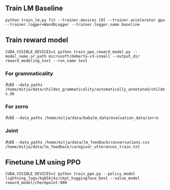 


## Train LM Baseline

```
python train_lm.py fit --trainer.devices [0] --trainer.accelerator gpu --trainer.logger=WandbLogger --trainer.logger.name baseline
```

## Train reward model
```
CUDA_VISIBLE_DEVICES=1 python train_ppo_reward_model.py --model_name_or_path microsoft/deberta-v3-xsmall --output_dir reward_modeling_test --run_name test
```


### For grammaticality
Add `--data_paths /home/mitja/data/childes_grammaticality/automatically_annotated/childes_db`

### For zorro
Add `--data_paths /home/mitja/data/babylm_data/evaluation_data/zorro`

### Joint
Add `--data_paths /home/mitja/data/lm_feedback/conversations.csv /home/mitja/data/lm_feedback/caregiver_utterances_train.txt`

## Finetune LM using PPO
```
CUDA_VISIBLE_DEVICES=1 python train_ppo.py --policy_model lightning_logs/kqb5kj4z/ckpt_huggingface_best --value_model reward_model/checkpoint-900
```
